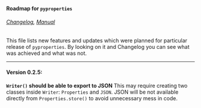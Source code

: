 #### Roadmap for `pyproperties`

###### [Changelog](./Changelog.mdown), [Manual](./manual/index.mdown)

This file lists new features and updates which were planned for 
particular release of `pyproperties`. 
By looking on it and Changelog you can see what was achieved and what was not. 


----


#### Version 0.2.5:

**`Writer()` should be able to export to JSON**
This may require creating two classes inside `Writer`: `Properties` and `JSON`. 
JSON will be not available directly from `Properties.store()` to avoid unnecessary mess in code. 

